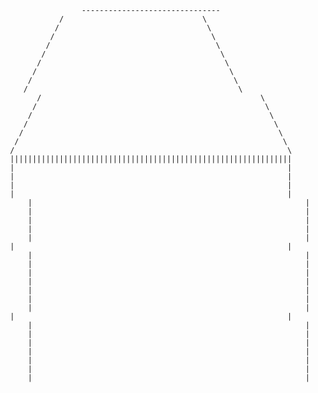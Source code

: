             

	                 -------------------------------
		        /                               \
		       /                                 \
		      /                                   \
		     /                                     \
		    /                                       \
		   /                                         \
		  /                                           \
		 /                                             \
		/                                               \
	       /                                                 \
	      /                                                   \
	     /                                                     \
	    /                                                       \
	   /                                                         \
	  /                                                           \
	 /                                                             \
	 |||||||||||||||||||||||||||||||||||||||||||||||||||||||||||||||
	 |                                                             |
	 |                                                             |
	 |                                                             |
	 |                                                             |     
         |                                                             |
         |                                                             |
         |                                                             |
         |                                                             |
         |                                                             |
	 |                                                             |
         |                                                             |
         |                                                             |
         |                                                             |
         |                                                             |
         |                                                             |
         |                                                             |
         |                                                             |
	 |                                                             |
         |                                                             |
         |                                                             |
         |                                                             |
         |                                                             |
         |                                                             |
         |                                                             |
         |                                                             |



